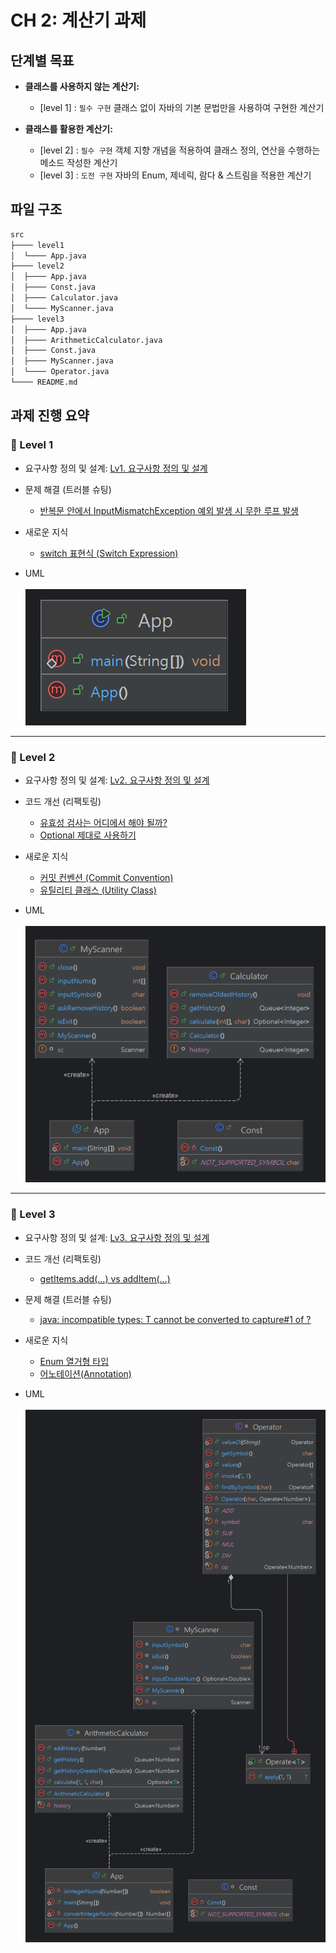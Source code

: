 # CH 2: 계산기 과제

## 단계별 목표
- **클래스를 사용하지 않는 계산기:**
  - [level 1] : `필수 구현` 클래스 없이 자바의 기본 문법만을 사용하여 구현한 계산기


- **클래스를 활용한 계산기:**
  - [level 2] : `필수 구현` 객체 지향 개념을 적용하여 클래스 정의, 연산을 수행하는 메소드 작성한 계산기
  - [level 3] : `도전 구현` 자바의 Enum, 제네릭, 람다 & 스트림을 적용한 계산기


## 파일 구조
```bash
src
├──── level1
│  └──── App.java
├──── level2
│  ├──── App.java
│  ├──── Const.java
│  ├──── Calculator.java
│  └──── MyScanner.java
├──── level3
│  ├──── App.java
│  ├──── ArithmeticCalculator.java
│  ├──── Const.java
│  ├──── MyScanner.java
│  └──── Operator.java
└──── README.md
```
## 과제 진행 요약
### 🌱 Level 1
- 요구사항 정의 및 설계: [Lv1. 요구사항 정의 및 설계](https://gajicoding.tistory.com/173)
- 문제 해결 (트러블 슈팅)
  - [반복문 안에서 InputMismatchException 예외 발생 시 무한 루프 발생](https://gajicoding.tistory.com/174)
- 새로운 지식
  - [switch 표현식 (Switch Expression)](https://gajicoding.tistory.com/175)


- UML <br/><br/>
![uml_level1](./images/uml_level1.png)
---


### 🌿 Level 2
- 요구사항 정의 및 설계: [Lv2. 요구사항 정의 및 설계](https://gajicoding.tistory.com/179)
- 코드 개선 (리팩토링)
  - [유효성 검사는 어디에서 해야 될까?](https://gajicoding.tistory.com/178)
  - [Optional 제대로 사용하기](https://gajicoding.tistory.com/180)
- 새로운 지식
  - [커밋 컨벤션 (Commit Convention)](https://gajicoding.tistory.com/176)
  - [유틸리티 클래스 (Utility Class)](https://gajicoding.tistory.com/177)


- UML <br/><br/>
![uml_level2](./images/uml_level2.png)
---


### 🌳 Level 3
- 요구사항 정의 및 설계: [Lv3. 요구사항 정의 및 설계](https://gajicoding.tistory.com/190)
- 코드 개선 (리팩토링)
  - [getItems.add(...) vs addItem(...)](https://gajicoding.tistory.com/189)
- 문제 해결 (트러블 슈팅)
  - [java: incompatible types: T cannot be converted to capture#1 of ?](https://gajicoding.tistory.com/188)
- 새로운 지식
  - [Enum 열거형 타입](https://gajicoding.tistory.com/181)
  - [어노테이션(Annotation)](https://gajicoding.tistory.com/187)

- UML <br/><br/>
  ![uml_level3](./images/uml_level3.png)
